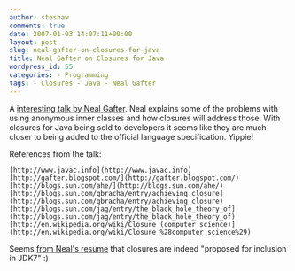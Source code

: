 ```yaml
---
author: steshaw
comments: true
date: 2007-01-03 14:07:11+00:00
layout: post
slug: neal-gafter-on-closures-for-java
title: Neal Gafter on Closures for Java
wordpress_id: 55
categories: - Programming
tags: - Closures - Java - Neal Gafter
---
```


A [interesting talk by Neal Gafter](http://www.bejug.org/confluenceBeJUG/display/PARLEYS/Closures+for+Java). Neal explains some of the problems with using anonymous inner classes and how closures will address those. With closures for Java being sold to developers it seems like they are much closer to being added to the official language specification. Yippie!

References from the talk:

    [http://www.javac.info](http://www.javac.info)
    [http://gafter.blogspot.com/](http://gafter.blogspot.com/)
    [http://blogs.sun.com/ahe/](http://blogs.sun.com/ahe/)
    [http://blogs.sun.com/gbracha/entry/achieving_closure](http://blogs.sun.com/gbracha/entry/achieving_closure)
    [http://blogs.sun.com/jag/entry/the_black_hole_theory_of](http://blogs.sun.com/jag/entry/the_black_hole_theory_of)
    [http://en.wikipedia.org/wiki/Closure_(computer_science)](http://en.wikipedia.org/wiki/Closure_%28computer_science%29)


Seems [from Neal's resume](http://www.gafter.com/~neal/resume.html) that closures are indeed "proposed for inclusion in JDK7" :)
